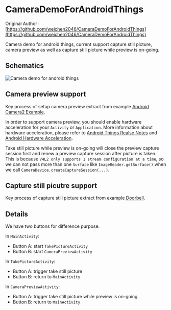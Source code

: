 # CameraDemoForAndroidThings

Original Author : [https://github.com/weichen2046/CameraDemoForAndroidThings](https://github.com/weichen2046/CameraDemoForAndroidThings)

Camera demo for android things, current support capture still picture, camera preview as well as capture still picture while preview is on-going.

## Schematics

![Camera demo for android things](./CameraDemoForAndroidThings_bb.png)

## Camera preview support

Key process of setup camera preview extract from example [Android Camera2 Example][AndroidCamera2].

In order to support camera preview, you should enable hardware acceleration for your `Activity` or `Application`. More information about hardware acceleration, please refer to [Android Things Realse Notes][AndroidThingsRleaseNotes] and [Android Hardware Acceleration][HardwareAcceleration].

Take still picture while preview is on-going will close the preview capture session first and renew a preview capture session after picture is taken. This is because `V4L2 only supports 1 stream configuration at a time`, so we can not pass more than one `Surface` like `ImageReader.getSurface()` when we call `CameraDevice.createCaptureSession(...)`.

## Capture still picutre support

Key process of capture still picture extract from example [Doorbell][Doorbell].

## Details

We have two buttons for difference purpose.

In `MainActivity`:

- Button A: start `TakePictureActivity`
- Button B: start `CameraPreviewActivity`

In `TakePictureActivity`:

- Button A: trigger take still picture
- Button B: return to `MainActivity`

In `CameraPreviewActivity`:

- Button A: trigger take still picture while preview is on-going
- Button B: return to `MainActivity`


<!-- lins -->

[Doorbell]: https://github.com/androidthings/doorbell
[AndroidCamera2]: https://github.com/googlesamples/android-Camera2Basic
[AndroidThingsRleaseNotes]: https://developer.android.com/things/preview/releases.html
[HardwareAcceleration]: https://developer.android.com/guide/topics/graphics/hardware-accel.html
